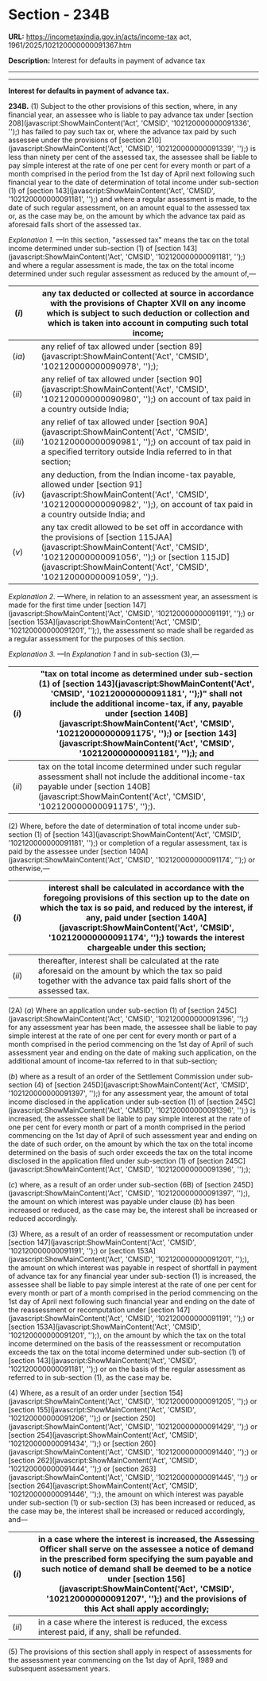 # Section - 234B

**URL:** https://incometaxindia.gov.in/acts/income-tax act, 1961/2025/102120000000091367.htm

**Description:** Interest for defaults in payment of advance tax

---

****

**Interest for defaults in payment of advance tax.**

**234B.** (1) Subject to the other provisions of this section, where, in any financial year, an assessee who is liable to pay advance tax under [section 208](javascript:ShowMainContent\('Act', 'CMSID', '102120000000091336', ''\);) has failed to pay such tax or, where the advance tax paid by such assessee under the provisions of [section 210](javascript:ShowMainContent\('Act', 'CMSID', '102120000000091339', ''\);) is less than ninety per cent of the assessed tax, the assessee shall be liable to pay simple interest at the rate of one per cent for every month or part of a month comprised in the period from the 1st day of April next following such financial year to the date of determination of total income under sub-section (1) of [section 143](javascript:ShowMainContent\('Act', 'CMSID', '102120000000091181', ''\);) and where a regular assessment is made, to the date of such regular assessment, on an amount equal to the assessed tax or, as the case may be, on the amount by which the advance tax paid as aforesaid falls short of the assessed tax.

_Explanation 1._ —In this section, "assessed tax" means the tax on the total income determined under sub-section (1) of [section 143](javascript:ShowMainContent\('Act', 'CMSID', '102120000000091181', ''\);) and where a regular assessment is made, the tax on the total income determined under such regular assessment as reduced by the amount of,—

(_i_)|  |  any tax deducted or collected at source in accordance with the provisions of Chapter XVII on any income which is subject to such deduction or collection and which is taken into account in computing such total income;  
---|---|---  
(_ia_)|  |  any relief of tax allowed under [section 89](javascript:ShowMainContent\('Act', 'CMSID', '102120000000090978', ''\););  
(_ii_)|  |  any relief of tax allowed under [section 90](javascript:ShowMainContent\('Act', 'CMSID', '102120000000090980', ''\);) on account of tax paid in a country outside India;  
(_iii_)|  |  any relief of tax allowed under [section 90A](javascript:ShowMainContent\('Act', 'CMSID', '102120000000090981', ''\);) on account of tax paid in a specified territory outside India referred to in that section;  
(_iv_)|  | any deduction, from the Indian income-tax payable, allowed under [section 91](javascript:ShowMainContent\('Act', 'CMSID', '102120000000090982', ''\);), on account of tax paid in a country outside India; and  
(_v_)|  |  any tax credit allowed to be set off in accordance with the provisions of [section 115JAA](javascript:ShowMainContent\('Act', 'CMSID', '102120000000091056', ''\);) or [section 115JD](javascript:ShowMainContent\('Act', 'CMSID', '102120000000091059', ''\);).  
  
_Explanation 2._ —Where, in relation to an assessment year, an assessment is made for the first time under [section 147](javascript:ShowMainContent\('Act', 'CMSID', '102120000000091191', ''\);) or [section 153A](javascript:ShowMainContent\('Act', 'CMSID', '102120000000091201', ''\);), the assessment so made shall be regarded as a regular assessment for the purposes of this section.

_Explanation 3._ —In _Explanation 1_ and in sub-section (3),—

(_i_)|  |  "tax on total income as determined under sub-section (1) of [section 143](javascript:ShowMainContent\('Act', 'CMSID', '102120000000091181', ''\);)" shall not include the additional income-tax, if any, payable under [section 140B](javascript:ShowMainContent\('Act', 'CMSID', '102120000000091175', ''\);) or [section 143](javascript:ShowMainContent\('Act', 'CMSID', '102120000000091181', ''\);); and  
---|---|---  
(_ii_)|  |  tax on the total income determined under such regular assessment shall not include the additional income-tax payable under [section 140B](javascript:ShowMainContent\('Act', 'CMSID', '102120000000091175', ''\);).  
  
(2) Where, before the date of determination of total income under sub-section (1) of [section 143](javascript:ShowMainContent\('Act', 'CMSID', '102120000000091181', ''\);) or completion of a regular assessment, tax is paid by the assessee under [section 140A](javascript:ShowMainContent\('Act', 'CMSID', '102120000000091174', ''\);) or otherwise,—

(_i_)|  |  interest shall be calculated in accordance with the foregoing provisions of this section up to the date on which the tax is so paid, and reduced by the interest, if any, paid under [section 140A](javascript:ShowMainContent\('Act', 'CMSID', '102120000000091174', ''\);) towards the interest chargeable under this section;  
---|---|---  
(_ii_)|  |  thereafter, interest shall be calculated at the rate aforesaid on the amount by which the tax so paid together with the advance tax paid falls short of the assessed tax.  
  
(2A) (_a_) Where an application under sub-section (1) of [section 245C](javascript:ShowMainContent\('Act', 'CMSID', '102120000000091396', ''\);) for any assessment year has been made, the assessee shall be liable to pay simple interest at the rate of one per cent for every month or part of a month comprised in the period commencing on the 1st day of April of such assessment year and ending on the date of making such application, on the additional amount of income-tax referred to in that sub-section;

(_b_) where as a result of an order of the Settlement Commission under sub-section (4) of [section 245D](javascript:ShowMainContent\('Act', 'CMSID', '102120000000091397', ''\);) for any assessment year, the amount of total income disclosed in the application under sub-section (1) of [section 245C](javascript:ShowMainContent\('Act', 'CMSID', '102120000000091396', ''\);) is increased, the assessee shall be liable to pay simple interest at the rate of one per cent for every month or part of a month comprised in the period commencing on the 1st day of April of such assessment year and ending on the date of such order, on the amount by which the tax on the total income determined on the basis of such order exceeds the tax on the total income disclosed in the application filed under sub-section (1) of [section 245C](javascript:ShowMainContent\('Act', 'CMSID', '102120000000091396', ''\););

(_c_) where, as a result of an order under sub-section (6B) of [section 245D](javascript:ShowMainContent\('Act', 'CMSID', '102120000000091397', ''\);), the amount on which interest was payable under clause (_b_) has been increased or reduced, as the case may be, the interest shall be increased or reduced accordingly.

(3) Where, as a result of an order of reassessment or recomputation under [section 147](javascript:ShowMainContent\('Act', 'CMSID', '102120000000091191', ''\);) or [section 153A](javascript:ShowMainContent\('Act', 'CMSID', '102120000000091201', ''\);), the amount on which interest was payable in respect of shortfall in payment of advance tax for any financial year under sub-section (1) is increased, the assessee shall be liable to pay simple interest at the rate of one per cent for every month or part of a month comprised in the period commencing on the 1st day of April next following such financial year and ending on the date of the reassessment or recomputation under [section 147](javascript:ShowMainContent\('Act', 'CMSID', '102120000000091191', ''\);) or [section 153A](javascript:ShowMainContent\('Act', 'CMSID', '102120000000091201', ''\);), on the amount by which the tax on the total income determined on the basis of the reassessment or recomputation exceeds the tax on the total income determined under sub-section (1) of [section 143](javascript:ShowMainContent\('Act', 'CMSID', '102120000000091181', ''\);) or on the basis of the regular assessment as referred to in sub-section (1), as the case may be.

(4) Where, as a result of an order under [section 154](javascript:ShowMainContent\('Act', 'CMSID', '102120000000091205', ''\);) or [section 155](javascript:ShowMainContent\('Act', 'CMSID', '102120000000091206', ''\);) or [section 250](javascript:ShowMainContent\('Act', 'CMSID', '102120000000091429', ''\);) or [section 254](javascript:ShowMainContent\('Act', 'CMSID', '102120000000091434', ''\);) or [section 260](javascript:ShowMainContent\('Act', 'CMSID', '102120000000091440', ''\);) or [section 262](javascript:ShowMainContent\('Act', 'CMSID', '102120000000091444', ''\);) or [section 263](javascript:ShowMainContent\('Act', 'CMSID', '102120000000091445', ''\);) or [section 264](javascript:ShowMainContent\('Act', 'CMSID', '102120000000091446', ''\);), the amount on which interest was payable under sub-section (1) or sub-section (3) has been increased or reduced, as the case may be, the interest shall be increased or reduced accordingly, and—

(_i_)|  |  in a case where the interest is increased, the Assessing Officer shall serve on the assessee a notice of demand in the prescribed form specifying the sum payable and such notice of demand shall be deemed to be a notice under [section 156](javascript:ShowMainContent\('Act', 'CMSID', '102120000000091207', ''\);) and the provisions of this Act shall apply accordingly;  
---|---|---  
(_ii_)|  |  in a case where the interest is reduced, the excess interest paid, if any, shall be refunded.  
  
(5) The provisions of this section shall apply in respect of assessments for the assessment year commencing on the 1st day of April, 1989 and subsequent assessment years.
